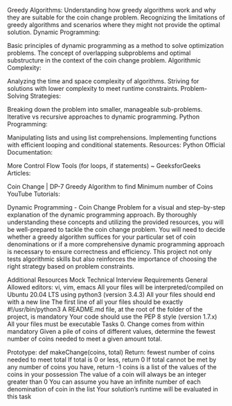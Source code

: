 Greedy Algorithms:
Understanding how greedy algorithms work and why they are suitable for the coin change problem. Recognizing the limitations of greedy algorithms and scenarios where they might not provide the optimal solution. Dynamic Programming:

Basic principles of dynamic programming as a method to solve optimization problems. The concept of overlapping subproblems and optimal substructure in the context of the coin change problem. Algorithmic Complexity:

Analyzing the time and space complexity of algorithms. Striving for solutions with lower complexity to meet runtime constraints. Problem-Solving Strategies:

Breaking down the problem into smaller, manageable sub-problems. Iterative vs recursive approaches to dynamic programming. Python Programming:

Manipulating lists and using list comprehensions. Implementing functions with efficient looping and conditional statements. Resources: Python Official Documentation:

More Control Flow Tools (for loops, if statements) ~ GeeksforGeeks Articles:

Coin Change | DP-7 Greedy Algorithm to find Minimum number of Coins YouTube Tutorials:

Dynamic Programming - Coin Change Problem for a visual and step-by-step explanation of the dynamic programming approach. By thoroughly understanding these concepts and utilizing the provided resources, you will be well-prepared to tackle the coin change problem. You will need to decide whether a greedy algorithm suffices for your particular set of coin denominations or if a more comprehensive dynamic programming approach is necessary to ensure correctness and efficiency. This project not only tests algorithmic skills but also reinforces the importance of choosing the right strategy based on problem constraints.

Additional Resources Mock Technical Interview Requirements General Allowed editors: vi, vim, emacs All your files will be interpreted/compiled on Ubuntu 20.04 LTS using python3 (version 3.4.3) All your files should end with a new line The first line of all your files should be exactly #!/usr/bin/python3 A README.md file, at the root of the folder of the project, is mandatory Your code should use the PEP 8 style (version 1.7.x) All your files must be executable Tasks 0. Change comes from within mandatory Given a pile of coins of different values, determine the fewest number of coins needed to meet a given amount total.

Prototype: def makeChange(coins, total) Return: fewest number of coins needed to meet total If total is 0 or less, return 0 If total cannot be met by any number of coins you have, return -1 coins is a list of the values of the coins in your possession The value of a coin will always be an integer greater than 0 You can assume you have an infinite number of each denomination of coin in the list Your solution’s runtime will be evaluated in this task
